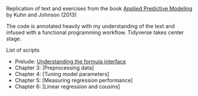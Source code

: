 Replication of text and exercises from the book [Applied Predictive Modeling](http://appliedpredictivemodeling.com) by Kuhn and Johnson (2013)

The code is annotated heavily with my understanding of the text and infused
with a functional programming workflow. Tidyverse takes center stage. 

List of scripts

- Prelude: [Understanding the formula interface](notes/FormulaInterface.md)
- Chapter 3: [Preprocessing data]
- Chapter 4: [Tuning model parameters]
- Chapter 5: [Measuring regression performance]
- Chapter 6: [Linear regression and cousins]
